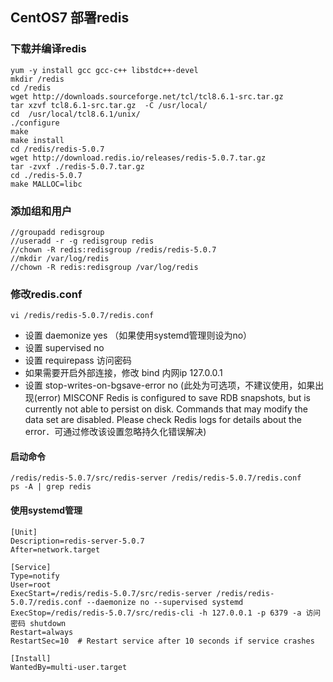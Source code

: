 ## CentOS7 部署redis
### 下载并编译redis
    yum -y install gcc gcc-c++ libstdc++-devel
    mkdir /redis
    cd /redis
    wget http://downloads.sourceforge.net/tcl/tcl8.6.1-src.tar.gz
    tar xzvf tcl8.6.1-src.tar.gz  -C /usr/local/
    cd  /usr/local/tcl8.6.1/unix/
    ./configure
    make
    make install
    cd /redis/redis-5.0.7
    wget http://download.redis.io/releases/redis-5.0.7.tar.gz
    tar -zvxf ./redis-5.0.7.tar.gz
    cd ./redis-5.0.7
    make MALLOC=libc
### 添加组和用户
    //groupadd redisgroup
    //useradd -r -g redisgroup redis
    //chown -R redis:redisgroup /redis/redis-5.0.7
    //mkdir /var/log/redis
    //chown -R redis:redisgroup /var/log/redis
### 修改redis.conf
    vi /redis/redis-5.0.7/redis.conf
- 设置 daemonize yes （如果使用systemd管理则设为no）
- 设置 supervised no
- 设置 requirepass 访问密码
- 如果需要开启外部连接，修改 bind 内网ip 127.0.0.1
- 设置 stop-writes-on-bgsave-error no (此处为可选项，不建议使用，如果出现(error) MISCONF Redis is configured to save RDB snapshots, but is currently not able to persist on disk. Commands that may modify the data set are disabled. Please check Redis logs for details about the error．可通过修改该设置忽略持久化错误解决)
#### 启动命令
    /redis/redis-5.0.7/src/redis-server /redis/redis-5.0.7/redis.conf
    ps -A | grep redis
#### 使用systemd管理
    [Unit]
    Description=redis-server-5.0.7
    After=network.target

    [Service]    
    Type=notify
    User=root
    ExecStart=/redis/redis-5.0.7/src/redis-server /redis/redis-5.0.7/redis.conf --daemonize no --supervised systemd
    ExecStop=/redis/redis-5.0.7/src/redis-cli -h 127.0.0.1 -p 6379 -a 访问密码 shutdown
    Restart=always
    RestartSec=10  # Restart service after 10 seconds if service crashes

    [Install]
    WantedBy=multi-user.target